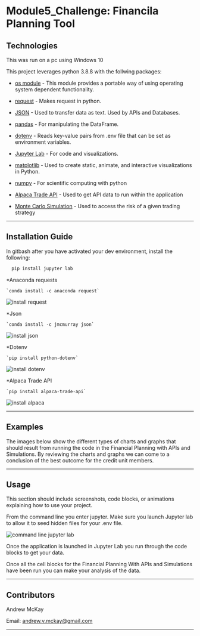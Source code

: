 # Module5_Challenge: Financila Planning Tool

##







## Technologies

This was run on a pc using Windows 10

This project leverages python 3.8.8 with the follwing packages:


* [os module](https://docs.python.org/3/library/os.html) - This module provides a portable way of using operating system dependent functionality.

* [request](https://anaconda.org/anaconda/requests) - Makes request in python.

* [JSON](https://docs.python.org/3/library/json.html) - Used to transfer data as text. Used by APIs and Databases.

* [pandas](https://pandas.pydata.org/docs) - For manipulating the DataFrame.

* [dotenv](https://pypi.org/project/python-dotenv/) - Reads key-value pairs from .env file that can be set as environment variables.

* [Jupyter Lab](https://jupyterlab.readthedocs.io.en/stable) - For code and visualizations.

* [matplotlib](https://matplotlib.org/) - Used to create static, animate, and interactive visualizations in Python.

* [numpy](https://numpy.org/install/) - For scientific computing with python

* [Alpaca Trade API](https://alpaca.markets/docs/) - Used to get API data to run within the application

* [Monte Carlo Simulation](https://github.com/pythonprogramming/monte-carlo-simulator) - Used to access the risk of a given trading strategy


---

## Installation Guide

In gitbash after you have activated your dev environment, install the following:

```python
  pip install jupyter lab
```

*Anaconda requests

    `conda install -c anaconda request`
  
 
![install request](https://github.com/mckayav3/Module5_Challenge/blob/main/Images/install_requests.JPG)


*Json

    `conda install -c jmcmurray json`
    
    
![install json](https://github.com/mckayav3/Module5_Challenge/blob/main/Images/install_json.JPG)



*Dotenv

    `pip install python-dotenv`
    
    
![install dotenv](https://github.com/mckayav3/Module5_Challenge/blob/main/Images/install_dotenv.JPG)



*Alpaca Trade API

    `pip install alpaca-trade-api`
    
    
![install alpaca](https://github.com/mckayav3/Module5_Challenge/blob/main/Images/install_alpaca.JPG)



---

## Examples
The images below show the different types of charts and graphs that should result from running the code in the Financial Planning with APIs and Simulations. By reviewing the charts and graphs we can come to a conclusion of the best outcome for the credit unit members.



---

## Usage

This section should include screenshots, code blocks, or animations explaining how to use your project.

From the command line you enter jupyter. Make sure you launch Jupyter lab to allow it to seed hidden files for your .env file.

![command line jupyter lab](https://github.com/mckayav3/Module5_Challenge/blob/main/Images/launch_jupyterlab.JPG)

Once the application is launched in Jupyter Lab you run through the code blocks to get your data.

Once all the cell blocks for the Financial Planning With APIs and Simulations have been run you can make your analysis of the data.

---

## Contributors

Andrew McKay

Email: andrew.v.mckay@gmail.com

---